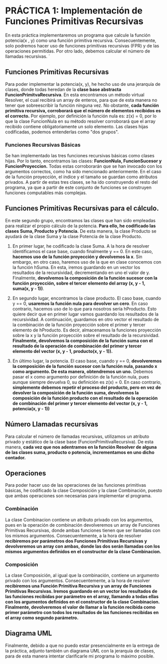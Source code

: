 # PRÁCTICA 1: Implementación de Funciones Primitivas Recursivas

En esta práctica  implementaremos un programa que calcule la función potencia(x , y) como una función primitiva recursiva. Consecuentemente, solo podremos hacer uso de funciones primitivas recursivas (FPR) y de las operaciones permitidas. 
Por otro lado, debemos calcular el número de llamadas recursivas. ´

## Funciones Primitivas Recursivas

Para poder implementar la potencia(x, y), he hecho uso de una jerarquía de clases, donde todas heredan de la **clase base abstracta FuncionPrimitvaRecursiva**. En esta encontramos un método virtual Resolver, el cual recibirá un array de enteros, para que de esta manera no tener que sobreescribir la función ninguna vez. No obstante, **cada función primitiva recursiva, corroborará que el número de elementos recibidos es el correcto.** Por ejemplo, por definición la función nula es: z(x) = 0, por lo que la clase FuncionNula en su método resolver corroborará que el array recibido contiene obligatoriamente un solo elemento. 
Las clases hijas codificadas, podemos entenderlas como "dos grupos". 

### Funciones Recursivas Básicas

Se han implementado las tres funciones recursivas básicas como clases hijas. Por lo tanto, encontramos las clases: **FuncionNula, FuncionSucesor y FuncionProyeccion.** Todas estas corroborarán que se han invocado con los argumentos correctos, como ha sido mencionado anteriormente. En el caso de la función proyección, el índice y el tamaño se guardan como atributos privados. 
A partir de estas tres clases, se ha ido construyendo el resto del programa, ya que a partir de este conjunto de funciones se construyen funciones computables más complejas. 

## Funciones Primitivas Recursivas para el cálculo.

En este segundo grupo, encontramos las clases que han sido empleadas para realizar el propio cálculo de la potencia. **Para ello, he codificado las clases Suma, Producto y Potencia.** De esta manera, la clase Producto se ayudará de la clase Suma y la clase Potencia de la clase Producto. 

1. En primer lugar, he codificado la clase Suma. A la hora de resolver identificamos el case base, cuando finalmente y == 0. En este caso, **hacemos uso de la función proyección y devolvemos la x**. Sin embargo, en otro caso, haremos uso de la que en clase conocemos con la función hSuma. En esta, iremos guardando en un vector los resultados de la recursividad, decrementando en uno el valor de y. Finalmente, **devolvemos la composición de la función sucesor con la función proyección, sobre el tercer elemento del array (x, y - 1, suma(x, y - 1))**.  

2. En segundo lugar, encontramos la clase producto. El caso base, cuando y == 0, **usaremos la función nula para devolver un cero**. En caso contrario, hacemos uso de lo que para nosotros sería hProducto. Esto quiere decir que en primer lugar vamos guardando los resultados de la recursividad. A continuación, guardamos en otro vector el resultado de la combinación de la función proyección sobre el primer y tercer elemento de hProducto. Es decir, almacenamos la funciones proyección sobre la x y la función proyección sobre el resultado de la recursividad. **Finalmente, devolvemos la composición de la función suma con el resultado de la operación de combinación del primer y tercer elemento del vector (x, y - 1, producto(x, y - 1)).** 

3. En último lugar, la potencia. El caso base, cuando y == 0, **devolveremos la composición de la función sucesor con la función nula, pasando x como argumento. De esta manera, obtendremos un uno.** Debemos pasar el x como argumento por definición de la función nula, pues aunque siempre devuelva 0, su definición es z(x) = 0. En caso contrario, **simplemente debemos repetir el proceso del producto, pero en vez de devolver la composición de la función suma, devolvemos la composición de la función producto con el resultado de la operación de combinación del primer y tercer elemento del vector (x, y - 1, potencia(x, y  - 1))** 

## Número Llamadas recursivas 

Para calcular el número de llamadas recursivas, utilizamos un atributo privado y estático de la clase base (FuncionPrimitivaRecursiva). De esta manera, **cada vez que nos adentramos en la función Resolver de alguna de las clases suma, producto o potencia, incrementamos en uno dicho contador.**

## Operaciones 

Para poder hacer uso de las operaciones de las funciones primitivas básicas, he codificado la clase Composición y la clase Combinación, puesto que ambas operaciones son necesarias para implementar el programa. 

### Combinación 

La clase Combinacion contiene un atributo privado con los argumentos, pues en la operación de combinación devolveremos un array de Funciones Primitivas Recursivas, donde ambas funciones tienen que ser llamadas con los mismos argumentos.  Consecuentemente, a la hora de resolver **recibiremos por parámetros dos Funciones Primitivas Recursivas y devolveremos un array con ambas, donde las dos serán llamadas con los mismos argumentos definidos en el constructor de la clase Combinacion.**

### Composición 

La clase Composición, al igual que la combinación, contiene un argumento privado con los argumentos. Consecuentemente, a la hora de resolver **recibiremos una Función Primitiva Recursiva y un array de Funciones Primitivas Recursivas. Iremos guardando en un vector los resultados de las funciones recibidas por parámetro en el array, llamando a todas ellas con los argumentos definidos en el constructor de la clase Combinacion. Finalmente, devolveremos el valor de llamar a la función recibida como primer parámetro con todos los resultados de las funciones recibidas en el array como segundo parámetro.** 

## Diagrama UML

Finalmente, debido a que no puedo estar presencialmente en la entrega de la práctica, adjunto también un diagrama UML con la jerarquía de clases, para de esta manera intentar clarificarle mi programa lo máximo posible. 